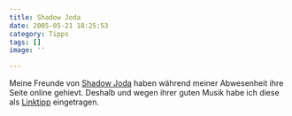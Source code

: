 ```yaml
---
title: Shadow Joda
date: 2005-05-21 18:25:53
category: Tipps
tags: []
image: ''

---
```


Meine Freunde von [Shadow Joda](http://www.shadowjoda.com) haben während meiner Abwesenheit ihre Seite online gehievt. Deshalb und wegen ihrer guten Musik habe ich diese als [Linktipp](/netzwerk) eingetragen.

